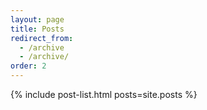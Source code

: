 ```yaml
---
layout: page
title: Posts
redirect_from:
  - /archive
  - /archive/
order: 2
---
```


{% include post-list.html posts=site.posts %}
